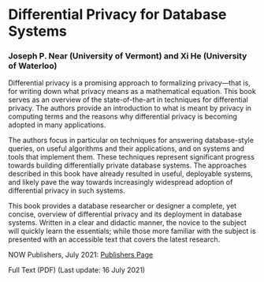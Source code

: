 # Differential Privacy for Database Systems

### Joseph P. Near (University of Vermont) and Xi He (University of Waterloo)

Differential privacy is a promising approach to formalizing privacy—that is, for writing down what privacy means as a mathematical equation. This book serves as an overview of the state-of-the-art in techniques for differential privacy. The authors provide an introduction to what is meant by privacy in computing terms and the reasons why differential privacy is becoming adopted in many applications.

The authors focus in particular on techniques for answering database-style queries, on useful algorithms and their applications, and on systems and tools that implement them. These techniques represent significant progress towards building differentially private database systems. The approaches described in this book have already resulted in useful, deployable systems, and likely pave the way towards increasingly widespread adoption of differential privacy in such systems.

This book provides a database researcher or designer a complete, yet concise, overview of differential privacy and its deployment in database systems. Written in a clear and didactic manner, the novice to the subject will quickly learn the essentials; while those more familiar with the subject is presented with an accessible text that covers the latest research.

NOW Publishers, July 2021: [Publishers Page](https://www.nowpublishers.com/article/Details/DBS-066)

Full Text (PDF) (Last update: 16 July 2021)
